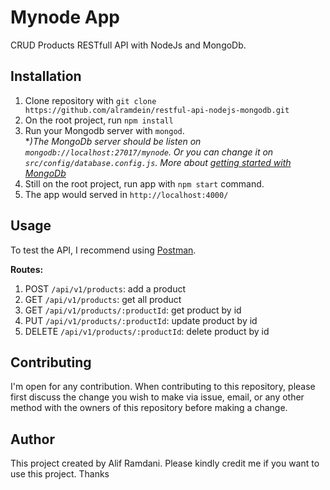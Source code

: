 # Mynode App

CRUD Products RESTfull API with NodeJs and MongoDb.

## Installation

1. Clone repository with `git clone https://github.com/alramdein/restful-api-nodejs-mongodb.git`
2. On the root project, run `npm install`
3. Run your Mongodb server with `mongod`.<br/> 
**)The MongoDb server should be listen on `mongodb://localhost:27017/mynode`. Or you can change it on `src/config/database.config.js`. More about [getting started with MongoDb](https://www.freecodecamp.org/news/learn-mongodb-a4ce205e7739/)*
4. Still on the root project, run app with `npm start` command.
5. The app would served in `http://localhost:4000/`

## Usage

To test the API, I recommend using [Postman](https://www.postman.com/downloads/). 

**Routes:**
1. POST `/api/v1/products`: add a product
2. GET `/api/v1/products`: get all product
3. GET `/api/v1/products/:productId`: get product by id
4. PUT `/api/v1/products/:productId`: update product by id
4. DELETE `/api/v1/products/:productId`: delete product by id

## Contributing

I'm open for any contribution. When contributing to this repository, please first discuss the change you wish to make via issue, email, or any other method with the owners of this repository before making a change.

## Author

This project created by Alif Ramdani. Please kindly credit me if you want to use this project. Thanks